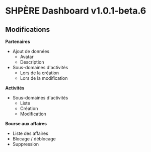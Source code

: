 # SHPÈRE Dashboard v1.0.1-beta.6

## Modifications

**Partenaires**

- Ajout de données
    - Avatar
    - Description
- Sous-domaines d'activités
  - Lors de la création
  - Lors de la modification

**Activités**

- Sous-domaines d'activités
  - Liste
  - Création
  - Modification


**Bourse aux affaires**

- Liste des affaires
- Blocage / déblocage
- Suppression
